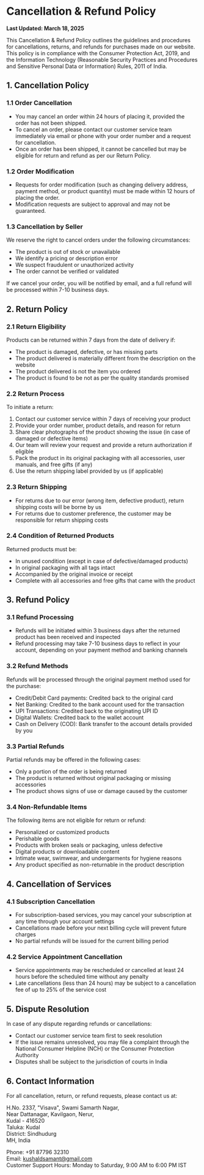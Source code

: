 # Cancellation & Refund Policy
**Last Updated: March 18, 2025**

This Cancellation & Refund Policy outlines the guidelines and procedures for cancellations, returns, and refunds for purchases made on our website. This policy is in compliance with the Consumer Protection Act, 2019, and the Information Technology (Reasonable Security Practices and Procedures and Sensitive Personal Data or Information) Rules, 2011 of India.

## 1. Cancellation Policy

### 1.1 Order Cancellation
- You may cancel an order within 24 hours of placing it, provided the order has not been shipped.
- To cancel an order, please contact our customer service team immediately via email or phone with your order number and a request for cancellation.
- Once an order has been shipped, it cannot be cancelled but may be eligible for return and refund as per our Return Policy.

### 1.2 Order Modification
- Requests for order modification (such as changing delivery address, payment method, or product quantity) must be made within 12 hours of placing the order.
- Modification requests are subject to approval and may not be guaranteed.

### 1.3 Cancellation by Seller
We reserve the right to cancel orders under the following circumstances:
- The product is out of stock or unavailable
- We identify a pricing or description error
- We suspect fraudulent or unauthorized activity
- The order cannot be verified or validated

If we cancel your order, you will be notified by email, and a full refund will be processed within 7-10 business days.

## 2. Return Policy

### 2.1 Return Eligibility
Products can be returned within 7 days from the date of delivery if:
- The product is damaged, defective, or has missing parts
- The product delivered is materially different from the description on the website
- The product delivered is not the item you ordered
- The product is found to be not as per the quality standards promised

### 2.2 Return Process
To initiate a return:
1. Contact our customer service within 7 days of receiving your product
2. Provide your order number, product details, and reason for return
3. Share clear photographs of the product showing the issue (in case of damaged or defective items)
4. Our team will review your request and provide a return authorization if eligible
5. Pack the product in its original packaging with all accessories, user manuals, and free gifts (if any)
6. Use the return shipping label provided by us (if applicable)

### 2.3 Return Shipping
- For returns due to our error (wrong item, defective product), return shipping costs will be borne by us
- For returns due to customer preference, the customer may be responsible for return shipping costs

### 2.4 Condition of Returned Products
Returned products must be:
- In unused condition (except in case of defective/damaged products)
- In original packaging with all tags intact
- Accompanied by the original invoice or receipt
- Complete with all accessories and free gifts that came with the product

## 3. Refund Policy

### 3.1 Refund Processing
- Refunds will be initiated within 3 business days after the returned product has been received and inspected
- Refund processing may take 7-10 business days to reflect in your account, depending on your payment method and banking channels

### 3.2 Refund Methods
Refunds will be processed through the original payment method used for the purchase:
- Credit/Debit Card payments: Credited back to the original card
- Net Banking: Credited to the bank account used for the transaction
- UPI Transactions: Credited back to the originating UPI ID
- Digital Wallets: Credited back to the wallet account
- Cash on Delivery (COD): Bank transfer to the account details provided by you

### 3.3 Partial Refunds
Partial refunds may be offered in the following cases:
- Only a portion of the order is being returned
- The product is returned without original packaging or missing accessories
- The product shows signs of use or damage caused by the customer

### 3.4 Non-Refundable Items
The following items are not eligible for return or refund:
- Personalized or customized products
- Perishable goods
- Products with broken seals or packaging, unless defective
- Digital products or downloadable content
- Intimate wear, swimwear, and undergarments for hygiene reasons
- Any product specified as non-returnable in the product description

## 4. Cancellation of Services

### 4.1 Subscription Cancellation
- For subscription-based services, you may cancel your subscription at any time through your account settings
- Cancellations made before your next billing cycle will prevent future charges
- No partial refunds will be issued for the current billing period

### 4.2 Service Appointment Cancellation
- Service appointments may be rescheduled or cancelled at least 24 hours before the scheduled time without any penalty
- Late cancellations (less than 24 hours) may be subject to a cancellation fee of up to 25% of the service cost

## 5. Dispute Resolution

In case of any dispute regarding refunds or cancellations:
- Contact our customer service team first to seek resolution
- If the issue remains unresolved, you may file a complaint through the National Consumer Helpline (NCH) or the Consumer Protection Authority
- Disputes shall be subject to the jurisdiction of courts in India

## 6. Contact Information

For all cancellation, return, or refund requests, please contact us at:

H.No. 2337, "Visava", Swami Samarth Nagar,  
Near Dattanagar, Kavilgaon, Nerur,  
Kudal - 416520  
Taluka: Kudal  
District: Sindhudurg  
MH, India

Phone: +91 87796 32310  
Email: [kushaldsamant@gmail.com](kushaldsamant@gmail.com)  
Customer Support Hours: Monday to Saturday, 9:00 AM to 6:00 PM IST